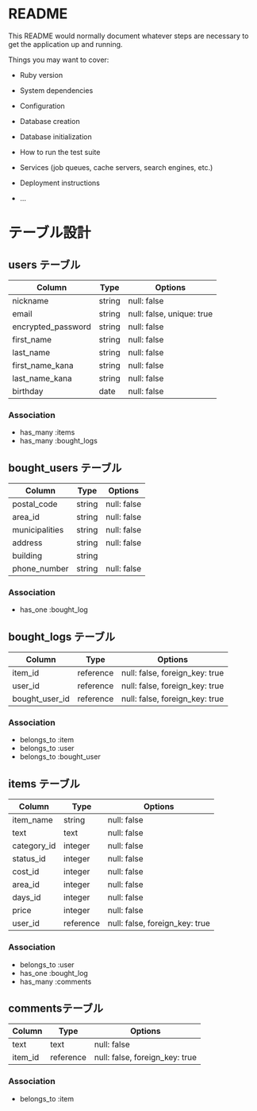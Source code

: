 # README

This README would normally document whatever steps are necessary to get the
application up and running.

Things you may want to cover:

* Ruby version

* System dependencies

* Configuration

* Database creation

* Database initialization

* How to run the test suite

* Services (job queues, cache servers, search engines, etc.)

* Deployment instructions

* ...


# テーブル設計

## users テーブル

| Column             | Type    | Options                   |
| ------------------ | ------- | ------------------------- |
| nickname           | string  | null: false               |
| email              | string  | null: false, unique: true |
| encrypted_password | string  | null: false               |
| first_name         | string  | null: false               |
| last_name          | string  | null: false               |
| first_name_kana    | string  | null: false               |
| last_name_kana     | string  | null: false               |
| birthday           | date    | null: false               |

### Association

- has_many :items
- has_many :bought_logs


## bought_users テーブル

| Column         | Type      | Options                        |
| -------------- | --------- | ------------------------------ |
| postal_code    | string    | null: false                    |
| area_id        | string    | null: false                    |
| municipalities | string    | null: false                    |
| address        | string    | null: false                    |
| building       | string    |                                |
| phone_number   | string    | null: false                    |

### Association

- has_one :bought_log


## bought_logs テーブル

| Column         | Type      | Options                        |
| -------------- | --------- | ------------------------------ |
| item_id        | reference | null: false, foreign_key: true |
| user_id        | reference | null: false, foreign_key: true |
| bought_user_id | reference | null: false, foreign_key: true |

### Association

- belongs_to :item
- belongs_to :user
- belongs_to :bought_user


## items テーブル

| Column             | Type      | Options                        |
| ------------------ | --------- | ------------------------------ |
| item_name          | string    | null: false                    |
| text               | text      | null: false                    |
| category_id        | integer   | null: false                    |
| status_id          | integer   | null: false                    |
| cost_id            | integer   | null: false                    |
| area_id            | integer   | null: false                    |
| days_id            | integer   | null: false                    |
| price              | integer   | null: false                    |
| user_id            | reference | null: false, foreign_key: true |

### Association

- belongs_to :user
- has_one    :bought_log
- has_many   :comments


## commentsテーブル

| Column  | Type      | Options                        |
| ------- | --------- | ------------------------------ |
| text    | text      | null: false                    |
| item_id | reference | null: false, foreign_key: true |

### Association

- belongs_to :item